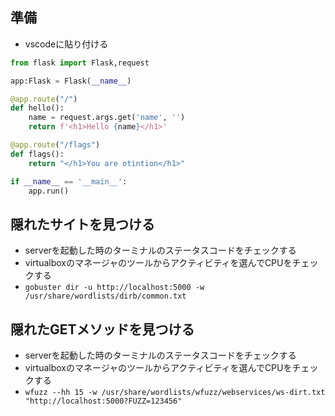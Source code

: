 ## 準備
- vscodeに貼り付ける
```py
from flask import Flask,request

app:Flask = Flask(__name__)

@app.route("/")
def hello():
    name = request.args.get('name', '')
    return f'<h1>Hello {name}</h1>'

@app.route("/flags")
def flags():
    return "</h1>You are otintion</h1>"

if __name__ == '__main__':
    app.run()
```


## 隠れたサイトを見つける
- serverを起動した時のターミナルのステータスコードをチェックする
- virtualboxのマネージャのツールからアクティビティを選んでCPUをチェックする
- `gobuster dir -u http://localhost:5000 -w /usr/share/wordlists/dirb/common.txt`

## 隠れたGETメソッドを見つける
- serverを起動した時のターミナルのステータスコードをチェックする
- virtualboxのマネージャのツールからアクティビティを選んでCPUをチェックする
- `wfuzz --hh 15 -w /usr/share/wordlists/wfuzz/webservices/ws-dirt.txt "http://localhost:5000?FUZZ=123456"`
 
